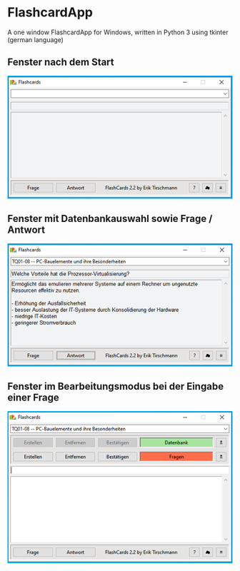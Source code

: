 # FlashcardApp
A one window FlashcardApp for Windows, written in Python 3 using tkinter (german language)

## Fenster nach dem Start
![alt text](https://github.com/ErikTirschmann/FlashcardApp/blob/main/FlashCards01.png?raw=true)

## Fenster mit Datenbankauswahl sowie Frage / Antwort
![alt text](https://github.com/ErikTirschmann/FlashcardApp/blob/main/FlashCards02.png?raw=true)

## Fenster im Bearbeitungsmodus bei der Eingabe einer Frage
![alt text](https://github.com/ErikTirschmann/FlashcardApp/blob/main/FlashCards03.png?raw=true)
